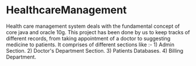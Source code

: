 # HealthcareManagement
Health care management system deals with the fundamental concept of core java and oracle 10g. This project has been done by us to keep tracks of different records, from taking appointment of a doctor to suggesting medicine to patients. It comprises of different sections like :-  1) Admin Section. 2) Doctor's Department Section. 3) Patients Databases. 4) Billing Department.
